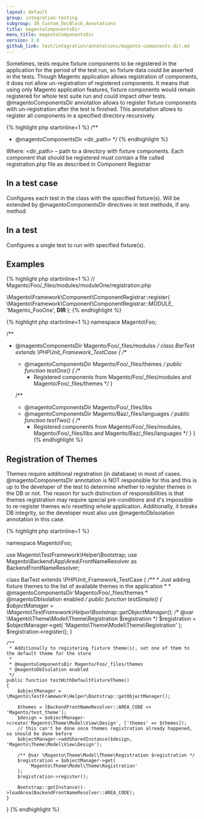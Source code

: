 ```yaml
---
layout: default
group: integration-testing
subgroup: 30_Custom_DocBlock_Annotations
title: magentoComponentsDir
menu_title: magentoComponentsDir
version: 2.0
github_link: test/integration/annotations/magento-components-dir.md
---
```


Sometimes, tests require fixture components to be registered in the application for the period of the test run, so fixture data could be asserted in the tests. Though Magento application allows registration of components, it does not allow un-registration of registered components. It means that using only Magento application features, fixture components would remain registered for whole test suite run and could impact other tests.
@magentoComponentsDir annotation allows to register fixture components with un-registration after the test is finished. This annotation allows to register all components in a specified directory recursively.

{% highlight php startinline=1 %}
/**
* @magentoComponentsDir <dir_path>
*/
{% endhighlight %}

Where:
<dir_path> – path to a directory with fixture components. Each component that should be registered must contain a file called registration.php file as described in Component Registrar

## In a test case

Configures each test in the class with the specified fixture(s). Will be extended by @magentoComponentsDir directives in test methods, if any.
method

## In a test

Configures a single test to run with specified fixture(s).

## Examples

{% highlight php startinline=1 %}
// Magento/Foo/_files/modules/moduleOne/registration.php
 
\Magento\Framework\Component\ComponentRegistrar::register(
    \Magento\Framework\Component\ComponentRegistrar::MODULE,
    'Magento_FooOne',
    __DIR__
);
{% endhighlight %}

{% highlight php startinline=1 %}
namespace Magento\Foo;
 
/**
 * @magentoComponentsDir Magento/Foo/_files/modules
 */
class BarTest extends \PHPUnit_Framework_TestCase
{
    /**
     * @magentoComponentsDir Magento/Foo/_files/themes
     */
    public function testOne()
    {
        /**
         * Registered components from Magento/Foo/_files/modules and Magento/Foo/_files/themes
         */
    }
 
    /**
     * @magentoComponentsDir Magento/Foo/_files/libs
     * @magentoComponentsDir Magento/Baz/_files/languages
     */
    public function testTwo()
    {
        /**
        * Registered components from Magento/Foo/_files/modules, Magento/Foo/_files/libs and Magento/Baz/_files/languages
        */
    }
}
{% endhighlight %}

## Registration of Themes

Themes require additional registration (in database) in most of cases.
@magentoComponentsDir annotation is NOT responsible for this and this is up to the developer of the test to determine whether to register themes in the DB or not. The reason for such distinction of responsibilities is that themes registration may require special pre-conditions and it's impossible to re-register themes w/o resetting whole application. Additionally, it breaks DB integrity, so the developer must also use @magentoDbIsolation annotation in this case.

{% highlight php startinline=1 %}

namespace Magento\Foo;
 
use Magento\TestFramework\Helper\Bootstrap;
use Magento\Backend\App\Area\FrontNameResolver as BackendFrontNameResolver;
 
class BarTest extends \PHPUnit_Framework_TestCase
{
    /**
     * Just adding fixture themes to the list of available themes in the application
     *
     * @magentoComponentsDir Magento/Foo/_files/themes
     * @magentoDbIsolation enabled
     */
    public function testSimple()
    {
        $objectManager = \Magento\TestFramework\Helper\Bootstrap::getObjectManager();
        /** @var \Magento\Theme\Model\Theme\Registration $registration */
        $registration = $objectManager->get(
            'Magento\Theme\Model\Theme\Registration'
        );
        $registration->register();
    }
 
    /**
     * Additionally to registering fixture theme(s), set one of them to the default theme for the store
     *
     * @magentoComponentsDir Magento/Foo/_files/themes
     * @magentoDbIsolation enabled
     */
    public function testWithDefaultFixtureTheme()
    {
        $objectManager = \Magento\TestFramework\Helper\Bootstrap::getObjectManager();
 
        $themes = [BackendFrontNameResolver::AREA_CODE => 'Magento/test_theme'];
        $design = $objectManager->create('Magento\Theme\Model\View\Design', ['themes' => $themes]);
        // this can't be done once themes registration already happened, so should be done before
        $objectManager->addSharedInstance($design, 'Magento\Theme\Model\View\Design');
 
        /** @var \Magento\Theme\Model\Theme\Registration $registration */
        $registration = $objectManager->get(
            'Magento\Theme\Model\Theme\Registration'
        );
        $registration->register();
 
        Bootstrap::getInstance()->loadArea(BackendFrontNameResolver::AREA_CODE);
    }
}
{% endhighlight %}